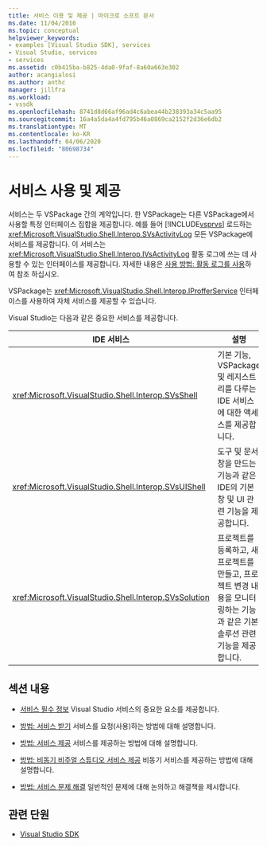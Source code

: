 ```yaml
---
title: 서비스 이용 및 제공 | 마이크로 소프트 문서
ms.date: 11/04/2016
ms.topic: conceptual
helpviewer_keywords:
- examples [Visual Studio SDK], services
- Visual Studio, services
- services
ms.assetid: c0b415ba-b825-4da0-9faf-8a60a663e302
author: acangialosi
ms.author: anthc
manager: jillfra
ms.workload:
- vssdk
ms.openlocfilehash: 8741d8d66af96ad4c6abea44b238393a34c5aa95
ms.sourcegitcommit: 16a4a5da4a4fd795b46a0869ca2152f2d36e6db2
ms.translationtype: MT
ms.contentlocale: ko-KR
ms.lasthandoff: 04/06/2020
ms.locfileid: "80698734"
---
```

# <a name="using-and-providing-services"></a>서비스 사용 및 제공
서비스는 두 VSPackage 간의 계약입니다. 한 VSPackage는 다른 VSPackage에서 사용할 특정 인터페이스 집합을 제공합니다. 예를 들어 [!INCLUDE[vsprvs](../code-quality/includes/vsprvs_md.md)] 로드하는 <xref:Microsoft.VisualStudio.Shell.Interop.SVsActivityLog> 모든 VSPackage에 서비스를 제공합니다. 이 서비스는 <xref:Microsoft.VisualStudio.Shell.Interop.IVsActivityLog> 활동 로그에 쓰는 데 사용할 수 있는 인터페이스를 제공합니다. 자세한 내용은 [사용 방법: 활동 로그를 사용](../extensibility/how-to-use-the-activity-log.md)하 여 참조 하십시오.

 VSPackage는 <xref:Microsoft.VisualStudio.Shell.Interop.IProfferService> 인터페이스를 사용하여 자체 서비스를 제공할 수 있습니다.

 Visual Studio는 다음과 같은 중요한 서비스를 제공합니다.

|IDE 서비스|설명|
|-----------------|-----------------|
|<xref:Microsoft.VisualStudio.Shell.Interop.SVsShell>|기본 기능, VSPackage 및 레지스트리를 다루는 IDE 서비스에 대한 액세스를 제공합니다.|
|<xref:Microsoft.VisualStudio.Shell.Interop.SVsUIShell>|도구 및 문서 창을 만드는 기능과 같은 IDE의 기본 창 및 UI 관련 기능을 제공합니다.|
|<xref:Microsoft.VisualStudio.Shell.Interop.SVsSolution>|프로젝트를 등록하고, 새 프로젝트를 만들고, 프로젝트 변경 내용을 모니터링하는 기능과 같은 기본 솔루션 관련 기능을 제공합니다.|

## <a name="in-this-section"></a>섹션 내용
- [서비스 필수 정보](../extensibility/internals/service-essentials.md) Visual Studio 서비스의 중요한 요소를 제공합니다.

- [방법: 서비스 받기](../extensibility/how-to-get-a-service.md) 서비스를 요청(사용)하는 방법에 대해 설명합니다.

- [방법: 서비스 제공](../extensibility/how-to-provide-a-service.md) 서비스를 제공하는 방법에 대해 설명합니다.

- [방법: 비동기 비주얼 스튜디오 서비스 제공](../extensibility/how-to-provide-an-asynchronous-visual-studio-service.md) 비동기 서비스를 제공하는 방법에 대해 설명합니다.

- [방법: 서비스 문제 해결](../extensibility/how-to-troubleshoot-services.md) 일반적인 문제에 대해 논의하고 해결책을 제시합니다.

## <a name="related-sections"></a>관련 단원
- [Visual Studio SDK](../extensibility/visual-studio-sdk.md)
